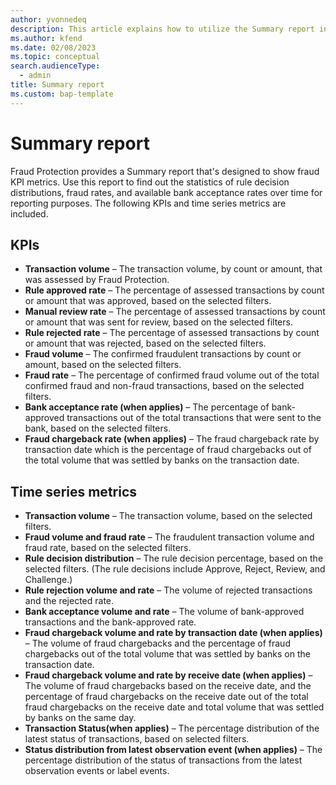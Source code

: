 ```yaml
---
author: yvonnedeq
description: This article explains how to utilize the Summary report in Microsoft Dynamics 365 Fraud Protection.
ms.author: kfend
ms.date: 02/08/2023
ms.topic: conceptual
search.audienceType:
  - admin
title: Summary report
ms.custom: bap-template
---
```


# Summary report

Fraud Protection provides a Summary report that's designed to show fraud KPI metrics. Use this report to find out the statistics of rule decision distributions, fraud rates, and available bank acceptance rates over time for reporting purposes. The following KPIs and time series metrics are included.

## KPIs
- **Transaction volume** – The transaction volume, by count or amount, that was assessed by Fraud Protection.
- **Rule approved rate** – The percentage of assessed transactions by count or amount that was approved, based on the selected filters.
- **Manual review rate** – The percentage of assessed transactions by count or amount that was sent for review, based on the selected filters.
- **Rule rejected rate** – The percentage of assessed transactions by count or amount that was rejected, based on the selected filters.
- **Fraud volume** – The confirmed fraudulent transactions by count or amount, based on the selected filters.
- **Fraud rate** – The percentage of confirmed fraud volume out of the total confirmed fraud and non-fraud transactions, based on the selected filters.
- **Bank acceptance rate (when applies)** – The percentage of bank-approved transactions out of the total transactions that were sent to the bank, based on the selected filters.
- **Fraud chargeback rate (when applies)** – The fraud chargeback rate by transaction date which is the percentage of fraud chargebacks out of the total volume that was settled by banks on the transaction date.

## Time series metrics
- **Transaction volume** – The transaction volume, based on the selected filters.
- **Fraud volume and fraud rate** – The fraudulent transaction volume and fraud rate, based on the selected filters.
- **Rule decision distribution** – The rule decision percentage, based on the selected filters. (The rule decisions include Approve, Reject, Review, and Challenge.)
- **Rule rejection volume and rate** – The volume of rejected transactions and the rejected rate.
- **Bank acceptance volume and rate** – The volume of bank-approved transactions and the bank-approved rate.
- **Fraud chargeback volume and rate by transaction date (when applies)** – The volume of fraud chargebacks and the percentage of fraud chargebacks out of the total volume that was settled by banks on the transaction date.
- **Fraud chargeback volume and rate by receive date (when applies)** – The volume of fraud chargebacks based on the receive date, and the percentage of fraud chargebacks on the receive date out of the total fraud chargebacks on the receive date and total volume that was settled by banks on the same day.
- **Transaction Status(when applies)** – The percentage distribution of the latest status of transactions, based on selected filters.
-	**Status distribution from latest observation event (when applies)** – The percentage distribution of the status of transactions from the latest observation events or label events.

